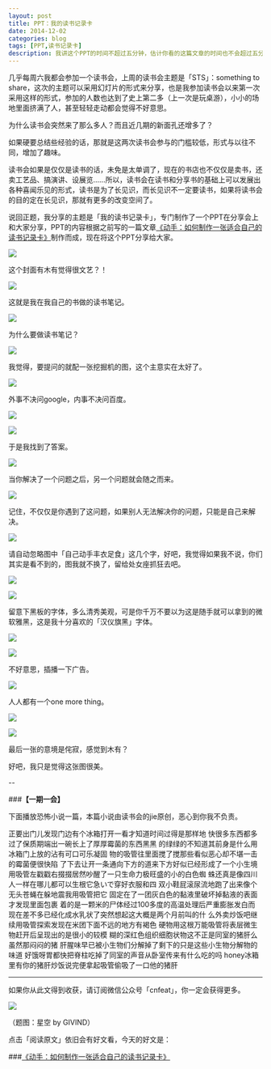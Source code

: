 ```yaml
---
layout: post
title: PPT：我的读书记录卡
date: 2014-12-02
categories: blog
tags: [PPT,读书记录卡]
description: 我讲这个PPT的时间不超过五分钟，估计你看的这篇文章的时间也不会超过五分钟，超过的话你就要反省一下你的网速了。
---
```



几乎每周六我都会参加一个读书会，上周的读书会主题是「STS」：something to share，这次的主题可以采用幻灯片的形式来分享，也是我参加读书会以来第一次采用这样的形式，参加的人数也达到了史上第二多（上一次是玩桌游），小小的场地里面挤满了人，甚至轻轻走动都会觉得不好意思。

为什么读书会突然来了那么多人？而且近几期的新面孔还增多了？

如果硬要总结些经验的话，那就是这两次读书会参与的门槛较低，形式与以往不同，增加了趣味。

读书会如果是仅仅是读书的话，未免是太单调了，现在的书店也不仅仅是卖书，还卖工艺品、搞演讲、设展览……所以，读书会在读书和分享书的基础上可以发展出各种喜闻乐见的形式，读书是为了长见识，而长见识不一定要读书，如果将读书会的目的定在长见识，那就有更多的改变空间了。

说回正题，我分享的主题是「我的读书记录卡」，专门制作了一个PPT在分享会上和大家分享，PPT的内容根据之前写的一篇文章[《动手：如何制作一张适合自己的读书记录卡》](http://cnfeat.com/2014/09/22/2014-09-22-read-cards/)制作而成，现在将这个PPT分享给大家。

![](http://cnfeat.qiniudn.com/幻灯片1.JPG)

这个封面有木有觉得很文艺？！

![](http://cnfeat.qiniudn.com/幻灯片2.JPG)

这就是我在我自己的书做的读书笔记。

![](http://cnfeat.qiniudn.com/幻灯片3.JPG)

为什么要做读书笔记？

![](http://cnfeat.qiniudn.com/幻灯片4.JPG)

我觉得，要提问的就配一张挖掘机的图，这个主意实在太好了。

![](http://cnfeat.qiniudn.com/幻灯片5.JPG)

外事不决问google，内事不决问百度。

![](http://cnfeat.qiniudn.com/幻灯片6.JPG)

![](http://cnfeat.qiniudn.com/幻灯片7.JPG)

于是我找到了答案。

![](http://cnfeat.qiniudn.com/幻灯片8.JPG)

当你解决了一个问题之后，另一个问题就会随之而来。

![](http://cnfeat.qiniudn.com/幻灯片9.JPG)

记住，不仅仅是你遇到了这问题，如果别人无法解决你的问题，只能是自己来解决。

![](http://cnfeat.qiniudn.com/幻灯片10.JPG)

请自动忽略图中「自己动手丰衣足食」这几个字，好吧，我觉得如果我不说，你们其实是看不到的，图我就不换了，留给处女座抓狂去吧。

![](http://cnfeat.qiniudn.com/幻灯片11.JPG)

![](http://cnfeat.qiniudn.com/幻灯片12.JPG)

留意下黑板的字体，多么清秀美观，可是你千万不要以为这是随手就可以拿到的微软雅黑，这是我十分喜欢的「汉仪旗黑」字体。

![](http://cnfeat.qiniudn.com/幻灯片13.JPG)

![](http://cnfeat.qiniudn.com/幻灯片14.JPG)

不好意思，插播一下广告。

![](http://cnfeat.qiniudn.com/幻灯片15.JPG)

人人都有一个one more thing。

![](http://cnfeat.qiniudn.com/幻灯片16.JPG)

![](http://cnfeat.qiniudn.com/幻灯片17.JPG)

最后一张的意境是侘寂，感觉到木有？

好吧，我只是觉得这张图很美。

--

###**【一期一会】**

下面播放恐怖小说一篇，本篇小说由读书会的jie原创，恶心到你我不负责。

正要出门儿发现门边有个冰箱打开一看才知道时间过得是那样地 快很多东西都多过了保质期端出一碗长上了厚厚霉菌的东西黑黑 的绿绿的不知道其前身是什么用冰箱门上放的沾有可口可乐凝固 物的吸管往里面搅了搅那些看似恶心却不堪一击的霉菌便很快陷 了下去让开一条通向下方的道来下方好似已经形成了一个小生境 用吸管左戳戳右掇掇居然吵醒了一只生命力极旺盛的小的白色蜘 蛛还真是像四川人一样在哪儿都可以生根它急いで穿好衣服和四 双小鞋屁滚尿流地跑了出来像个无头苍蝇在躲地震我用吸管把它 固定在了一团灰白色的黏液里破坏掉黏液的表面才发现里面包裹 着的是一颗米的尸体经过100多度的高温处理后严重膨胀发白而 现在差不多已经化成水乳状了突然想起这大概是两个月前叫的什 么外卖炒饭吧继续用吸管探索发现在米团下面不远的地方有褐色 硬物用这根万能吸管将表层微生物赶开后呈现出的是很小的较模 糊的深红色组织细胞状物这不正是同室的猪肝么虽然那闷闷的猪 肝腥味早已被小生物们分解掉了剩下的只是这些小生物分解物的 味道 好饿呀胃都快把脊柱吃掉了同室的声音从卧室传来有什么吃的吗 honey冰箱里有你的猪肝炒饭说完便拿起吸管偷吸了一口他的猪肝


----

如果你从此文得到收获，请订阅微信公众号「cnfeat」，你一定会获得更多。

![](http://cnfeat.qiniudn.com/signitrue-2014-11-15.jpg)

（题图：星空 by GIVIND）

点击「阅读原文」依旧会有好文看，今天的好文是：

###[《动手：如何制作一张适合自己的读书记录卡》](http://cnfeat.com/2014/09/22/2014-09-22-read-cards/)
